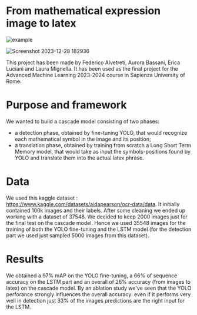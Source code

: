# From mathematical expression image to latex

![example](https://github.com/FedericoAlvetreti/Image_to_latex/assets/115395996/fe8de465-504e-4bd5-beb0-31a5ee1f4f4f)

![Screenshot 2023-12-28 182936](https://github.com/FedericoAlvetreti/Image_to_latex/assets/115395996/64d7b531-a7b4-4f23-a343-8ba3909c6d11)

This project has been made by Federico Alvetreti, Aurora Bassani, Erica Luciani and Laura Mignella. 
It has been used as the final project for the Advanced Machine Learning 2023-2024 course in Sapienza University of Rome.

# Purpose and framework 
We wanted to build a cascade model consisting of two phases:
- a detection phase, obtained by fine-tuning YOLO,  that would recognize each mathematical symbol in the image and its position;
- a translation phase, obtained by training from scratch a Long Short Term Memory model, that would take as input the symbols-positions found by YOLO and translate them into the actual latex phrase.

# Data
We used this kaggle dataset : https://www.kaggle.com/datasets/aidapearson/ocr-data/data.
It initially contained 100k images and their labels.
After some cleaning we ended up  working with a dataset of 37548. 
We decided to keep 2000 images just for the final test on the cascade model.
Hence we used 35548 images for the training of both the YOLO fine-tuning and the LSTM model (for the detection part we used just sampled 5000 images from this dataset).

# Results
We obtained a 97% mAP on the YOLO fine-tuning, a 66% of sequence accuracy on the LSTM part and an  overall of 26%  accuracy (from images to latex) on the cascade model.
By an ablation study we've seen that the YOLO perforance strongly influences the overall accuracy: even if it performs very well in detection just 33% of the images predictions are the right input for the LSTM.

